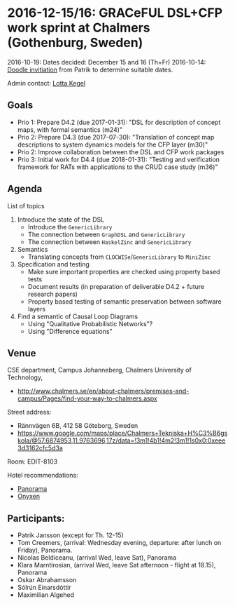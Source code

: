 # 2016-12-15/16: GRACeFUL DSL+CFP work sprint at Chalmers (Gothenburg, Sweden)

2016-10-19: Dates decided: December 15 and 16 (Th+Fr)
2016-10-14: [Doodle invitiation](https://doodle.com/poll/67vdzvgim6rkyun2) from Patrik to determine suitable dates.

Admin contact: [Lotta Kegel](https://www.chalmers.se/en/Staff/Pages/kegel.aspx)

## Goals

* Prio 1: Prepare D4.2 (due 2017-01-31): "DSL for description of concept maps, with formal semantics (m24)"
* Prio 2: Prepare D4.3 (due 2017-07-30): "Translation of concept map descriptions to system dynamics models for the CFP layer (m30)"
* Prio 2: Improve collaboration between the DSL and CFP work packages
* Prio 3: Initial work for D4.4 (due 2018-01-31): "Testing and verification framework for RATs with applications to the CRUD case study (m36)"

## Agenda

List of topics
1. Introduce the state of the DSL
    * Introduce the `GenericLibrary`
    * The connection between `GraphDSL` and `GenericLibrary`
    * The connection between `HaskelZinc` and `GenericLibrary`
2. Semantics
    * Translating concepts from `CLOCWISe`/`GenericLibrary` to `MiniZinc`
3. Specification and testing
    * Make sure important properties are checked using property based tests
    * Document results (in preparation of deliverable D4.2 + future research papers)
    * Property based testing of semantic preservation between software layers
4. Find a semantic of Causal Loop Diagrams
    * Using "Qualitative Probabilistic Networks"?
    * Using "Difference equations"

## Venue

CSE department,
Campus Johanneberg,
Chalmers University of Technology,
* http://www.chalmers.se/en/about-chalmers/premises-and-campus/Pages/find-your-way-to-chalmers.aspx

Street address:
* Rännvägen 6B, 412 58 Göteborg, Sweden
* https://www.google.com/maps/place/Chalmers+Tekniska+H%C3%B6gskola/@57.6874953,11.9763696,17z/data=!3m1!4b1!4m2!3m1!1s0x0:0xeee3d3162cfc5d3a

Room: EDIT-8103

Hotel recommendations:
* [Panorama](https://www.nordicchoicehotels.com/quality/quality-hotel-panorama1/)
* [Onyxen](http://www.hotellonyxen.se/en/)

## Participants:

* Patrik Jansson (except for Th. 12-15)
* Tom Creemers, (arrival: Wednesday evening, departure: after lunch on Friday), Panorama.
* Nicolas Beldiceanu, (arrival Wed, leave Sat), Panorama
* Klara Marntirosian, (arrival Wed, leave Sat afternoon - flight at 18.15), Panorama
* Oskar Abrahamsson
* Sólrún Einarsdóttir
* Maximilian Algehed
